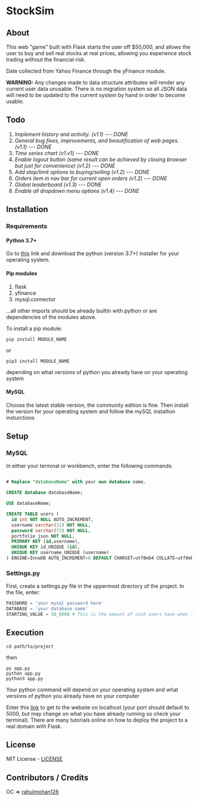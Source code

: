# StockSim

## About

This web "game" built with Flask starts the user off $50,000, and allows the user to buy and sell real stocks at real prices, allowing you experience stock trading without the financial risk.

Date collected from Yahoo Finance through the yFinance module.

**WARNING:** Any changes made to data structure attributes will render any current user data unusable. There is no migration system so all JSON data will need to be updated to the current system by hand in order to become usable.

## Todo

1. *Implement history and activity. (v1.1) --- DONE*
2. *General bug fixes, improvements, and beautification of web pages. (v1.1) --- DONE*
3. *Time series chart (v1.v1) --- DONE*
4. *Enable logout button (same result can be achieved by closing browser but just for convenience) (v1.2) --- DONE*
5. *Add stop/limit options to buying/selling (v1.2) --- DONE*
6. *Orders item in nav bar for current open orders (v1.2) --- DONE*
7. *Global leaderboard (v1.3) --- DONE*
8. *Enable all dropdown menu options (v1.4) --- DONE*

## Installation

### Requirements

#### Python 3.7+

Go to [this](https://www.python.org/downloads/) link and download the python (version 3.7+) installer for your operating system.

#### Pip modules
1. flask
2. yfinance
3. mysql.connector

...all other imports should be already builtin with python or are dependencies of the modules above.

To install a pip module:
```
pip install MODULE_NAME
```
or
```
pip3 install MODULE_NAME
```
depending on what versions of python you already have on your operating system

#### MySQL

Choose the latest stable version, the community edition is fine.
Then install the version for your operating system and follow the mySQL installion insturctions

## Setup

### MySQL

In either your terminal or workbench, enter the following commands:

```sql

# Replace "databaseName" with your own database name.

CREATE database databaseName;

USE databaseName;

CREATE TABLE users (
  id int NOT NULL AUTO_INCREMENT,
  username varchar(32) NOT NULL,
  password varchar(73) NOT NULL,
  portfolio json NOT NULL,
  PRIMARY KEY (id,username),
  UNIQUE KEY id_UNIQUE (id),
  UNIQUE KEY username_UNIQUE (username)
) ENGINE=InnoDB AUTO_INCREMENT=6 DEFAULT CHARSET=utf8mb4 COLLATE=utf8mb4_0900_ai_ci
```

### Settings.py

First, create a settings.py file in the uppermost directory of the project. In the file, enter:

```py
PASSWORD = 'your mysql password here'
DATABASE = 'your database name'
STARTING_VALUE = 50_0000 # This is the amount of cash users have when they start the game
```

## Execution

```
cd path/to/project
```

then

```
py app.py
python app.py
python3 app.py
```
Your python command will depend on your operating system and what versions of python you already have on your computer

Enter this [link](https://localhost:5000) to get to the website on localhost (your port should default to 5000, but may change on what you have already running so check your terminal). There are many tutorials online on how to deploy the project to a real domain with Flask.

## License

MIT License - [LICENSE](LICENSE)

## Contributors / Credits

OC => [rahulmohan126](https://github.com/rahulmohan126)
